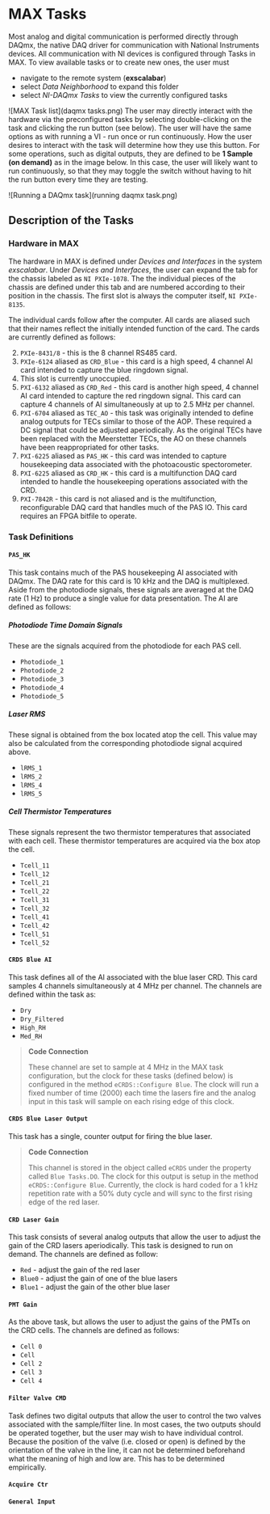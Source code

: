 # MAX Tasks
Most analog and digital communication is performed directly through DAQmx, the native DAQ driver for communication with National Instruments devices.  All communication with NI devices is configured through Tasks in MAX.  To view available tasks or to create new ones, the user must

* navigate to the remote system (**exscalabar**)
* select *Data Neighborhood* to expand this folder 
* select *NI-DAQmx Tasks* to view the currently configured tasks

![MAX Task list](daqmx tasks.png)
The user may directly interact with the hardware via the preconfigured tasks by selecting double-clicking on the task and clicking the run button (see below).  The user will have the same options as with running a VI - run once or run continuously.  How the user desires to interact with the task will determine how they use this button.  For some operations, such as digital outputs, they are defined to be **1 Sample (on demand)** as in the image below.  In this case, the user will likely want to run continuously, so that they may toggle the switch without having to hit the run button every time they are testing.

![Running a DAQmx task](running daqmx task.png)

## Description of the Tasks

### Hardware in MAX

The hardware in MAX is defined under *Devices and Interfaces* in the system *exscalabar*.  Under *Devices and Interfaces*, the user can expand the tab for the chassis labeled as ``NI PXIe-1078``.  The the individual pieces of the chassis are defined under this tab and are numbered according to their position in the chassis.  The first slot is always the computer itself, ``NI PXIe-8135``. 

The individual cards follow after the computer.  All cards are aliased such that their names reflect the initially intended function of the card.   The cards are currently defined as follows:

2. ``PXIe-8431/8`` - this is the 8 channel RS485 card.
3. ``PXIe-6124``  aliased as ``CRD_Blue`` - this card is a high speed, 4 channel AI card intended to capture the blue ringdown signal.
4. This slot is currently unoccupied.
5. ``PXI-6132`` aliased as ``CRD_Red`` - this card is another high speed, 4 channel AI card intended to capture the red ringdown signal.  This card can capture 4 channels of AI simultaneously at up to 2.5 MHz per channel.
6. ``PXI-6704`` aliased as ``TEC_AO`` - this task was originally intended to define analog outputs for TECs similar to those of the AOP.  These required a DC signal that could be adjusted aperiodically.  As the original TECs have been replaced with the Meerstetter TECs, the AO on these channels have been reappropriated for other tasks.
7. ``PXI-6225`` aliased as ``PAS_HK`` - this card was intended to capture housekeeping data associated with the photoacoustic spectorometer.
8. ``PXI-6225`` aliased as ``CRD_HK`` - this card is a multifunction DAQ card intended to handle the housekeeping operations associated with the CRD.
9. ``PXI-7842R`` - this card is not aliased and is the multifunction, reconfigurable DAQ card that handles much of the PAS IO.  This card requires an FPGA bitfile to operate.

### Task Definitions

#### ``PAS_HK``

This task contains much of the PAS housekeeping AI associated with DAQmx.  The DAQ rate for this card is 10 kHz and the DAQ is multiplexed.  Aside from the photodiode signals, these signals are averaged at the DAQ rate (1 Hz) to produce a single value for data presentation. The AI are defined as follows:

##### Photodiode Time Domain Signals

These are the signals acquired from the photodiode for each PAS cell.

* ``Photodiode_1`` 
* ``Photodiode_2``
* ``Photodiode_3``
* ``Photodiode_4``
* ``Photodiode_5``

##### Laser RMS

These signal is obtained from the box located atop the cell.  This value may also be calculated from the corresponding photodiode signal acquired above.

* ``lRMS_1``
* ``lRMS_2``
* ``lRMS_4``
* ``lRMS_5``

##### Cell Thermistor Temperatures

These signals represent the two thermistor temperatures that associated with each cell.  These thermistor temperatures are acquired via the box atop the cell.

* ``Tcell_11``
* ``Tcell_12``
* ``Tcell_21``
* ``Tcell_22``
* ``Tcell_31``
* ``Tcell_32``
* ``Tcell_41``
* ``Tcell_42``
* ``Tcell_51``
* ``Tcell_52``


#### ``CRDS Blue AI``

This task defines all of the AI associated with the blue laser CRD.  This card samples 4 channels simultaneously at 4 MHz per channel.  The channels are defined within the task as:

* ``Dry``
* ``Dry_Filtered``
* ``High_RH``
* ``Med_RH``

> **Code Connection**
>
> These channel are set to sample at 4 MHz in the MAX task configuration, but the clock for these tasks (defined below) is configured in the method ``eCRDS::Configure Blue``.  The clock will run a fixed number of time (2000) each time the lasers fire and the analog input in this task will sample on each rising edge of this clock.

#### ``CRDS Blue Laser Output``

This task has a single, counter output for firing the blue laser. 

> **Code Connection**
> 
> This channel is stored in the object called ``eCRDS`` under the property called ``Blue Tasks.DO``.  The clock for this output is setup in the method ``eCRDS::Configure Blue``.  Currently, the clock is hard coded for a 1 kHz repetition rate with a 50% duty cycle and will sync to the first rising edge of the red laser.

#### ``CRD Laser Gain``

This task consists of several analog outputs that allow the user to adjust the gain of the CRD lasers aperiodically.  This task is designed to run on demand.  The channels are defined as follow:

* ``Red`` - adjust the gain of the red laser
* ``Blue0`` - adjust the gain of one of the blue lasers
* ``Blue1`` - adjust the gain of the other blue laser

#### ``PMT Gain``

As the above task, but allows the user to adjust the gains of the PMTs on the CRD cells.  The channels are defined as follows:

* ``Cell 0``
* ``Cell ``
* ``Cell 2``
* ``Cell 3``
* ``Cell 4``

#### ``Filter Valve CMD``

Task defines two digital outputs that allow the user to control the two valves associated with the sample/filter line.  In most cases, the two outputs should be operated together, but the user may wish to have individual control.  Because the position of the valve (i.e. closed or open) is defined by the orientation of the valve in the line, it can not be determined beforehand what the meaning of high and low are.  This has to be determined empirically.

#### ``Acquire Ctr``

#### ``General Input``



